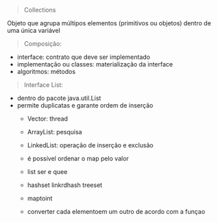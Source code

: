 > Collections

Objeto que agrupa múltipos elementos (primitivos ou objetos) dentro de uma única variável

> Composição:
* interface: contrato que deve ser implementado
* implementação ou classes: materialização da interface
* algoritmos: métodos

> Interface List:
* dentro do pacote java.util.List
* permite duplicatas e garante ordem de inserção
    * Vector: thread
    * ArrayList: pesquisa
    * LinkedList: operação de inserção e exclusão

    * é possível ordenar o map pelo valor
    * list ser e quee
    * hashset linkrdhash treeset
    * maptoint
    * converter cada elementoem um outro de acordo com a funçao 